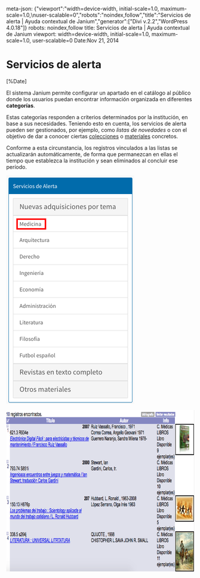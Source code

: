 meta-json: {"viewport":"width=device-width, initial-scale=1.0, maximum-scale=1.0,\nuser-scalable=0","robots":"noindex,follow","title":"Servicios de alerta | Ayuda contextual de Janium","generator":["Divi v.2.2","WordPress 4.0.18"]}
robots: noindex,follow
title: Servicios de alerta | Ayuda contextual de Janium
viewport: width=device-width, initial-scale=1.0, maximum-scale=1.0, user-scalable=0
Date:Nov 21, 2014

# Servicios de alerta

[%Date]

El sistema Janium permite configurar un apartado en el catálogo al
público donde los usuarios puedan encontrar información organizada en
diferentes **categorías**.

Estas categorías responden a criterios determinados por la institución,
en base a sus necesidades. Teniendo esto en cuenta, los servicios de
alerta pueden ser gestionados, por ejemplo, como *listas de novedades* o
con el objetivo de dar a conocer ciertas <span
style="text-decoration: underline;">colecciones</span> o <span
style="text-decoration: underline;">materiales</span> concretos.

Conforme a esta circunstancia, los registros vinculados a las listas se
actualizarán automáticamente, de forma que permanezcan en ellas el
tiempo que establezca la institución y sean eliminados al concluir ese
período.

[<img src="Servicios_alerta.png" alt="Servicios_alerta" class="aligncenter size-full wp-image-1805" width="343" height="610" />](Servicios_alerta.png)

[<img src="Servicios_alerta2.png" alt="Servicios_alerta2" class="aligncenter size-full wp-image-1806" width="845" height="431" />](Servicios_alerta2.png)

